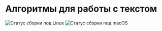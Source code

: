 Алгоритмы для работы с текстом
==============================

![Статус сборки под Linux](https://github.com/izvolov/textum/workflows/Linux/badge.svg) ![Статус сборки под macOS](https://github.com/izvolov/textum/workflows/macOS/badge.svg)
